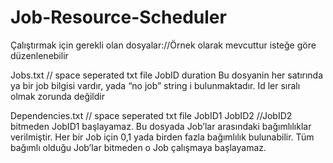 # Job-Resource-Scheduler

Çalıştırmak için gerekli olan dosyalar://Örnek  olarak mevcuttur isteğe göre düzenlenebilir

Jobs.txt // space seperated txt file
JobID duration
Bu dosyanin her satırında ya bir job bilgisi
vardır, yada “no job” string i bulunmaktadır.
Id ler sıralı olmak zorunda değildir

Dependencies.txt // space seperated txt file
JobID1 JobID2 //JobID2 bitmeden JobID1 başlayamaz.
Bu dosyada Job’lar arasındaki bağımlılıklar
verilmiştir. Her bir Job için 0,1 yada birden
fazla bağımlılık bulunabilir. Tüm bağımlı
olduğu Job’lar bitmeden o Job çalışmaya
başlayamaz.

